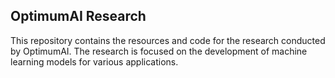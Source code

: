 ## OptimumAI Research

This repository contains the resources and code for the research conducted by OptimumAI. The research is focused on the development of machine learning models for various applications. 
